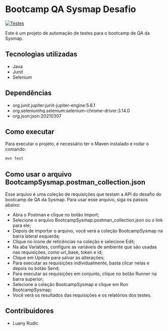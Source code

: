 # Bootcamp QA Sysmap Desafio

[![Testes](https://img.shields.io/badge/Testes-Finalizados-green)](#)

Este é um projeto de automação de testes para o bootcamp de QA da Sysmap.

## Tecnologias utilizadas

- Java
- Junit
- Selenium

## Dependências

- org.junit.jupiter:junit-jupiter-engine:5.6.1
- org.seleniumhq.selenium:selenium-chrome-driver:3.14.0
- org.json:json:20210307

## Como executar

Para executar o projeto, é necessário ter o Maven instalado e rodar o comando:

```bash
mvn test
```

## Como usar o arquivo BootcampSysmap.postman_collection.json

Esse arquivo é uma coleção de requisições que testam a API do desafio do bootcamp de QA da Sysmap. Para usar esse
arquivo, siga os passos abaixo:

- Abra o Postman e clique no botão Import;
- Selecione o arquivo BootcampSysmap.postman_collection.json ou o link para ele;
- Depois de importar o arquivo, você verá a coleção BootcampSysmap na barra lateral esquerda;
- Clique no ícone de reticências na coleção e selecione Edit;
- Na aba Variables, configure as variáveis de ambiente que são usadas nas requisições, como url_base, token e id;
- Clique em Update para salvar as alterações;
- Para executar as requisições individualmente, basta clicar nelas e depois no botão Send;
- Para executar as requisições em conjunto, clique no botão Runner na barra superior;
- Selecione a coleção BootcampSysmap e clique em Run BootcampSysmap;
- Você verá os resultados das requisições e os relatórios dos testes.

## Contribuidores

- Luany Rudic

